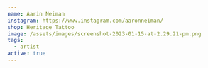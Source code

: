 ```yaml
---
name: Aarin Neiman
instagram: https://www.instagram.com/aaronneiman/
shop: Heritage Tattoo
image: /assets/images/screenshot-2023-01-15-at-2.29.21-pm.png
tags:
  - artist
active: true
---
```

